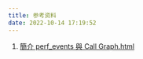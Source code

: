 ```yaml
---
title: 参考资料
date: 2022-10-14 17:19:52
---
```

1. <a href="簡介 perf_events 與 Call Graph.html">簡介 perf_events 與 Call Graph.html</a>
